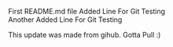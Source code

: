 First README.md file 
Added Line For Git Testing  
Another Added Line For Git Testing 


This update was made from gihub. Gotta Pull :) 
